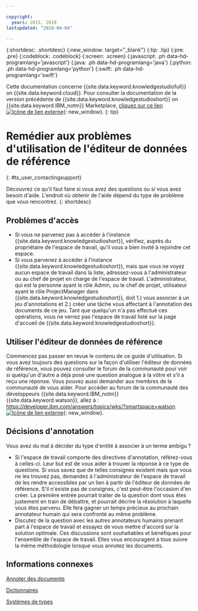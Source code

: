 ```yaml
---

copyright:
  years: 2015, 2018
lastupdated: "2018-04-04"

---
```


{:shortdesc: .shortdesc}
{:new_window: target="_blank"}
{:tip: .tip}
{:pre: .pre}
{:codeblock: .codeblock}
{:screen: .screen}
{:javascript: .ph data-hd-programlang='javascript'}
{:java: .ph data-hd-programlang='java'}
{:python: .ph data-hd-programlang='python'}
{:swift: .ph data-hd-programlang='swift'}

Cette documentation concerne {{site.data.keyword.knowledgestudiofull}} on {{site.data.keyword.cloud}}. Pour consulter la documentation de la version précédente de {{site.data.keyword.knowledgestudioshort}} on {{site.data.keyword.IBM_notm}} Marketplace, [cliquez sur ce lien ![Icône de lien externe](../../icons/launch-glyph.svg "Icône de lien externe")](https://console.bluemix.net/docs/services/knowledge-studio/user-guide-help.html){: new_window}.
{: tip}

# Remédier aux problèmes d'utilisation de l'éditeur de données de référence
{: #ts_user_contactingsupport}

Découvrez ce qu'il faut faire si vous avez des questions ou si vous avez besoin d'aide. L'endroit où obtenir de l'aide dépend du type de problème que vous rencontrez.
{: shortdesc}

## Problèmes d'accès

- Si vous ne parvenez pas à accéder à l'instance {{site.data.keyword.knowledgestudioshort}}, vérifiez, auprès du propriétaire de l'espace de travail, qu'il vous a bien invité à rejoindre cet espace.
- Si vous parvenez à accéder à l'instance {{site.data.keyword.knowledgestudioshort}}, mais que vous ne voyez aucun espace de travail dans la liste, adressez-vous à l'administrateur ou au chef de projet en charge de l'espace de travail. L'administrateur, qui est la personne ayant le rôle Admin, ou le chef de projet, utilisateur ayant le rôle ProjectManager dans {{site.data.keyword.knowledgestudioshort}}, doit 1.) vous associer à un jeu d'annotations et 2.) créer une tâche vous affectant à l'annotation des documents de ce jeu. Tant que quelqu'un n'a pas effectué ces opérations, vous ne verrez pas l'espace de travail listé sur la page d'accueil de {{site.data.keyword.knowledgestudioshort}}.

## Utiliser l'éditeur de données de référence

Commencez pas passer en revue le contenu de ce guide d'utilisation. Si vous avez toujours des questions sur la façon d'utiliser l'éditeur de données de référence, vous pouvez consulter le forum de la communauté pour voir si quelqu'un d'autre a déjà posé une question analogue à la vôtre et s'il a reçu une réponse. Vous pouvez aussi demander aux membres de la communauté de vous aider. Pour accéder au forum de la communauté des développeurs {{site.data.keyword.IBM_notm}} {{site.data.keyword.watson}}, allez à : [https://developer.ibm.com/answers/topics/wks/?smartspace=watson ![Icône de lien externe](../../icons/launch-glyph.svg "Icône de lien externe")](https://developer.ibm.com/answers/topics/wks/?smartspace=watson){: new_window}.

## Décisions d'annotation

Vous avez du mal à décider du type d'entité à associer à un terme ambigu ?

- Si l'espace de travail comporte des directives d'annotation, référez-vous à celles-ci. Leur but est de vous aider à trouver la réponse à ce type de questions. Si vous savez que de telles consignes existent mais que vous ne les trouvez pas, demandez à l'administrateur de l'espace de travail de les rendre accessibles par un lien à partir de l'éditeur de données de référence. S'il n'existe pas de consignes, c'est peut-être l'occasion d'en créer. La première entrée pourrait traiter de la question dont vous êtes justement en train de débattre, et pourrait décrire la résolution à laquelle vous êtes parvenu. Elle fera gagner un temps précieux au prochain annotateur humain qui sera confronté au même problème.
- Discutez de la question avec les autres annotateurs humains prenant part à l'espace de travail et essayez de vous mettre d'accord sur la solution optimale. Ces discussions sont souhaitables et bénéfiques pour l'ensemble de l'espace de travail. Elles vous encouragent à tous suivre la même méthodologie lorsque vous annotez les documents.

## Informations connexes

[Annoter des documents](/docs/services/watson-knowledge-studio/user-guide.html)

[Dictionnaires](/docs/services/watson-knowledge-studio/dictionaries.html)

[Systèmes de types](/docs/services/watson-knowledge-studio/typesystem.html)
